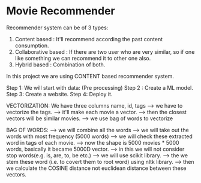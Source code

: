 # Movie Recommender
Recommender system can be of 3 types:
1. Content  based : It'll recommend according the past content consumption.
2. Collaborative based : If there  are two user who are very similar, so if one like something we can recommend it to other one also.
3. Hybrid based : Combination of both.

In this project we are using CONTENT based recommender system.

Step 1: We will start with data: (Pre processing)
Step 2 : Create a ML model.
Step 3: Create a website.
Step 4: Deploy it.

VECTORIZATION: We have three columns name, id, tags
    --> we have to vectorize the tags.
    --> it'll make each  movie a vector.
    --> then the closest vectors will be similar movies.
    --> we use bag of words to vectorize

BAG OF WORDS:
    --> we will combine all the words
    --> we will take out the words with most frequency (5000 words)
    --> we will check these extracted word in tags of each movie.
    --> now the shape is 5000 movies * 5000 words, basically it became 5000D vector.
    --> in this we will not consider stop words(e.g. is, are, to, be etc.)
    --> we will use scikit library.
    --> the we stem these word (i.e. to covert them to root word) using nltk library.
    --> then we calculate the COSINE distance not euclidean distance between these vectors.
    
    